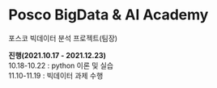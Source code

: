 # Posco BigData & AI Academy 
포스코 빅데이터 분석 프로젝트(팀장)

**진행(2021.10.17 - 2021.12.23)**  
10.18-10.22 : python 이론 및 실습  
11.10-11.19 : 빅데이터 과제 수행
